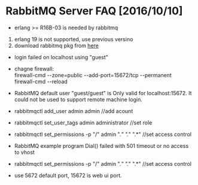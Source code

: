 # RabbitMQ Server FAQ [2016/10/10]  
* erlang >= R16B-03 is needed by rabbitmq  
 1.  erlang 19 is not supported, use previous versino  
 2.  download rabbitmq pkg from [here](https://github.com/rabbitmq/erlang-rpm/releases)   
 
* login failed on localhost using "guest"  
 *  chagne firewall:  
    firewall-cmd --zone=public --add-port=15672/tcp --permanent  
    firewall-cmd --reload  
 *  RabbitMQ default user "guest/guest" is Only valid for localhost:15672.  It could not be used to support remote machine login.  
 *  rabbitmqctl add_user admin admin   //add acount   
 *  rabbitmqctl set_user_tags admin administrator   //set role  
 *  rabbitmqctl set_permissions -p "/" admin ".*" ".*" ".*"    //set access control  
 
* RabbitMQ example program Dial() failed with 501 timeout or no access to vhost  
 *  rabbitmqctl set_permissions -p "/" admin ".*" ".*" ".*"    //set access control  
 *  use 5672 default port, 15672 is web ui port. 
